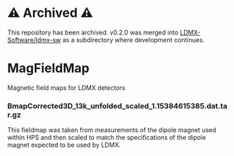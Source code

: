# :warning: Archived :warning:
This repository has been archived.
v0.2.0 was merged into [LDMX-Software/ldmx-sw](https://github.com/LDMX-Software/ldmx-sw) as a subdirectory where development continues.

# MagFieldMap
Magnetic field maps for LDMX detectors

### BmapCorrected3D_13k_unfolded_scaled_1.15384615385.dat.tar.gz
This fieldmap was taken from measurements of the dipole magnet used within HPS
and then scaled to match the specifications of the dipole magnet expected to be
used by LDMX.
